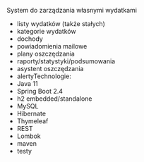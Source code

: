System do zarządzania własnymi wydatkami
- listy wydatków (także stałych)
- kategorie wydatków
- dochody
- powiadomienia mailowe
- plany oszczędzania
- raporty/statystyki/podsumowania
- asystent oszczędzania
- alertyTechnologie:
- Java 11
- Spring Boot 2.4
- h2 embedded/standalone
- MySQL
- Hibernate
- Thymeleaf
- REST
- Lombok
- maven
- testy